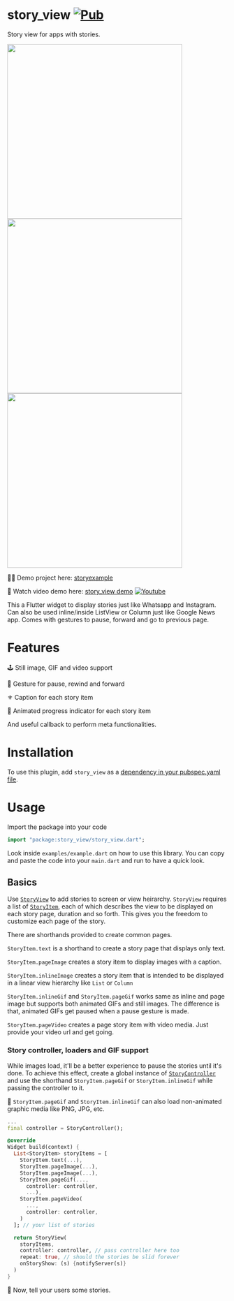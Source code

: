 # story_view [![Pub](https://img.shields.io/pub/v/story_view.svg)](https://pub.dev/packages/story_view)

Story view for apps with stories.

<p float="left">
  
  <img src="https://i.ibb.co/Q8Wtw62/Screenshot-1584263003.png" width=400 />
  <img src="https://i.ibb.co/bz0R9bd/Screenshot-1584263008.png" width=400 />
  <img src="https://i.ibb.co/NrLSbZv/Screenshot-1584263018.png" width=400 />
</p>

👨‍🚀 Demo project here: [storyexample](https//:github.com/blackmann/storyexample.git)

🍟 Watch video demo here: [story_view demo](https://youtu.be/yHAVCsWEKQE)
[![Youtube](https://img.youtube.com/vi/yHAVCsWEKQE/maxresdefault.jpg)](https://youtu.be/yHAVCsWEKQE)

This a Flutter widget to display stories just like Whatsapp and Instagram. Can also be used
inline/inside ListView or Column just like Google News app. Comes with gestures
to pause, forward and go to previous page.

# Features

🕹 Still image, GIF and video support

📍 Gesture for pause, rewind and forward

⚜️ Caption for each story item

🎈 Animated progress indicator for each story item

And useful callback to perform meta functionalities.

# Installation

To use this plugin, add `story_view` as a [dependency in your pubspec.yaml file](https://flutter.io/platform-plugins/).

# Usage

Import the package into your code

```dart
import "package:story_view/story_view.dart";
```

Look inside `examples/example.dart` on how to use this library. You can copy
and paste the code into your `main.dart` and run to have a quick look.

## Basics

Use [`StoryView`](https://pub.dev/documentation/story_view/latest/story_view/StoryView-class.html) to add stories to screen or view heirarchy. `StoryView` requires a list of [`StoryItem`](https://pub.dev/documentation/story_view/latest/story_view/StoryItem-class.html), each of which describes the view to be displayed on each story page, duration and so forth. This gives you the freedom to customize each page of the story.

There are shorthands provided to create common pages.

`StoryItem.text` is a shorthand to create a story page that displays only text.

`StoryItem.pageImage` creates a story item to display images with a caption.

`StoryItem.inlineImage` creates a story item that is intended to be displayed in a linear view hierarchy like `List`
or `Column`

`StoryItem.inlineGif` and `StoryItem.pageGif` works same as inline and page image but supports both animated GIFs and still images. The difference is that, animated GIFs get paused when a pause gesture is made.

`StoryItem.pageVideo` creates a page story item with video media. Just provide your video url and get going.

### Story controller, loaders and GIF support

While images load, it'll be a better experience to pause the stories until it's done. To achieve this effect, create a global instance of [`StoryController`](https://pub.dev/documentation/story_view/latest/story_controller/StoryController-class.html) and use the shorthand `StoryItem.pageGif` or `StoryItem.inlineGif` while passing the controller to it.

🍭 `StoryItem.pageGif` and `StoryItem.inlineGif` can also load non-animated graphic media like PNG, JPG, etc.

```dart
...
final controller = StoryController();

@override
Widget build(context) {
  List<StoryItem> storyItems = [
    StoryItem.text(...),
    StoryItem.pageImage(...),
    StoryItem.pageImage(...),
    StoryItem.pageGif(...,
      controller: controller,
      ...),
    StoryItem.pageVideo(
      ...,
      controller: controller,
    )
  ]; // your list of stories

  return StoryView(
    storyItems,
    controller: controller, // pass controller here too
    repeat: true, // should the stories be slid forever
    onStoryShow: (s) {notifyServer(s)}
  )
}
```

🍭 Now, tell your users some stories.
